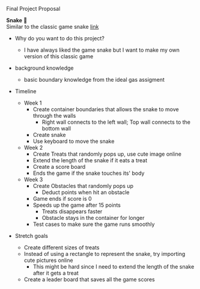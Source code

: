 Final Project Proposal  

**Snake** :snake:  
Similar to the classic game snake [link](https://www.google.com/search?q=snake&oq=snake&aqs=edge..69i57j69i60l2j0j0i433l2j0.709j0j1&sourceid=chrome&ie=UTF-8)
* Why do you want to do this project?
    * I have always liked the game snake but I want to make
    my own version of this classic game
      
* background knowledge
    * basic boundary knowledge from the ideal gas assigment

* Timeline
    * Week 1
        * Create container boundaries that allows 
        the snake to move through the walls
            * Right wall connects to the left wall;
                Top wall connects to the bottom wall
        * Create snake
        * Use keyboard to move the snake
    * Week 2
        * Create Treats that randomly pops up, 
          use cute image online
        * Extend the length of the snake if it eats a treat
        * Create a score board
        * Ends the game if the snake touches its' body
    * Week 3
        * Create Obstacles that randomly pops up
          * Deduct points when hit an obstacle
        * Game ends if score is 0    
        * Speeds up the game after 15 points
            * Treats disappears faster
            * Obstacle stays in the container for longer
        * Test cases to make sure the game runs smoothly  
* Stretch goals
    * Create different sizes of treats
    * Instead of using a rectangle to represent the snake,
    try importing cute pictures online
      * This might be hard since I need to extend the length
        of the snake after it gets a treat
    * Create a leader board that saves all the game scores
    
    
  